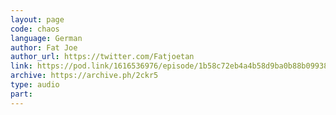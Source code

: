 ```yaml
---
layout: page
code: chaos
language: German
author: Fat Joe
author_url: https://twitter.com/Fatjoetan
link: https://pod.link/1616536976/episode/1b58c72eb4a4b58d9ba0b88b09938758
archive: https://archive.ph/2ckr5
type: audio
part: 
---
```

